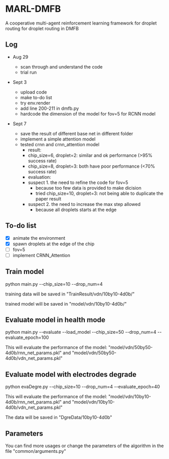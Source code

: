 # MARL-DMFB
A cooperative multi-agent reinforcement learning framework for droplet routing for droplet routing in DMFB

## Log 
- Aug 29
    - scan through and understand the code
    - trial run

- Sept 3
    - upload code
    - make to-do list
    - try env.render
    - add line 200-211 in dmfb.py
    - hardcode the dimension of the model for fov=5 for RCNN model

- Sept 7
    - save the result of different base net in different folder
    - implement a simple attention model
    - tested crnn and crnn_attention model
        - result: 
        - chip_size=6, droplet=2: similar and ok performance (>95% success rate)
        - chip_size=8, droplet=3: both have poor performance (<70% success rate)
        - evaluation:
        - suspect 1. the need to refine the code for fov=5 
            - because too few data is provided to make dicision
            - tried chip_size=10, droplet=3: not being able to duplicate the paper result
        - suspect 2. the need to increase the max step allowed
            - because all droplets starts at the edge

## To-do list
- [x] animate the environment
- [x] spawn droplets at the edge of the chip
- [ ] fov=5
- [ ] implement CRNN_Attention

## Train model
python main.py --chip_size=10 --drop_num=4 

training data will be saved in "TrainResult/vdn/10by10-4d0b/"

trained model will be saved in "model/vdn/10by10-4d0b/"

## Evaluate model in health mode
python main.py --evaluate --load_model --chip_size=50 --drop_num=4 --evaluate_epoch=100

This will evaluate the performance of the model: "model/vdn/50by50-4d0b/rnn_net_params.pkl" and "model/vdn/50by50-4d0b/vdn_net_params.pkl"

## Evaluate model with electrodes degrade
python evaDegre.py --chip_size=10 --drop_num=4 --evaluate_epoch=40

This will evaluate the performance of the model: "model/vdn/10by10-4d0b/rnn_net_params.pkl" and "model/vdn/10by10-4d0b/vdn_net_params.pkl"

The data will be saved in "DgreData/10by10-4d0b"

## Parameters
You can find more usages or change the parameters of the algorithm in the file "common/arguments.py"
